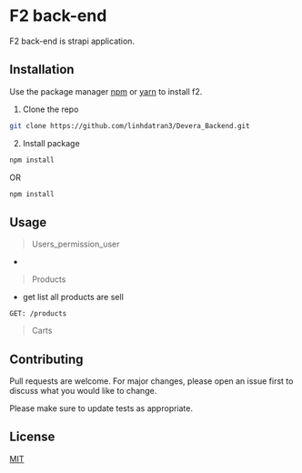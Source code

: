 # F2 back-end

F2 back-end is strapi application.

## Installation

Use the package manager [npm](https://pip.pypa.io/en/stable/) or [yarn](<(https://pip.pypa.io/en/stable/)>) to install f2.

1. Clone the repo

```bash
git clone https://github.com/linhdatran3/Devera_Backend.git
```

2. Install package

```bash
npm install
```

OR

```bash
npm install
```

## Usage

> Users_permission_user

-

> Products

- get list all products are sell

```
GET: /products
```

> Carts

## Contributing

Pull requests are welcome. For major changes, please open an issue first to discuss what you would like to change.

Please make sure to update tests as appropriate.

## License

[MIT](https://choosealicense.com/licenses/mit/)
